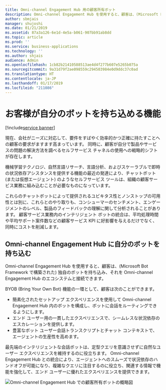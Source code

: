 ```yaml
---
title: Omni-channel Engagement Hub 用の顧客所有ボット
description: Omni-channel Engagement Hub を使用すると、顧客は、(Microsoft Bot Framework で構築された) 独自のボットを持ち込み、それを Omni-channel Engagement Hub のエコシステムと接続できます。
author: sbmjais
manager: shujoshi
ms.date: 01/21/2019
ms.assetid: 87a3a126-6e1d-4e5a-b061-907bb91ab8dd
ms.topic: article
ms.prod: ''
ms.service: business-applications
ms.technology: ''
ms.author: shjais
audience: Admin
ms.openlocfilehash: 1cb82b21410588513ae4d4f277b607e5265b075a
ms.sourcegitcommit: 9a31d79f2ae098559c294503984e0d9ddc37c0ad
ms.translationtype: HT
ms.contentlocale: ja-JP
ms.lasthandoff: 01/17/2019
ms.locfileid: "211086"
---
```

#  <a name="enable-customers-to-bring-their-bots"></a>お客様が自分のボットを持ち込める機能

[!include[service banner](../../includes/service.md)]




現在、会社がニーズに対応して、要件をすばやく効率的かつ正確に持たすことへの顧客の要求がますます高まっています。 同時に、顧客が自分で製品やサービスの問題の解決方法を調べるセルフサービス チャネルの使用への戦略的シフトが存在します。 

機械学習テクノロジ、自然言語リサーチ、言語分析、およびスケーラブルで即時の状況依存アシスタンスを提供する機能の最近の発達により、チャットボット (または仮想エージェント) のようなセルフサービス ツールは、組織の顧客サービス業務に組み込むことが必要なものになっています。 

これらのチャットボットによって提供されるユビキタス性とノンストップの可用性とは別に、これらとのやり取りも、コンシューマーのセンチメント、エンゲージメントのレベル、製品のフィードバックの理解に関して分析されることがあります。 顧客サービス業務内のインテリジェント ボットの統合は、平均処理時間や平均サポート案件数などの顧客サービス KPI に好影響を与えるだけでなく、同時にコストを削減します。

## <a name="bring-your-bot-to-omni-channel-engagement-hub"></a>Omni-channel Engagement Hub に自分のボットを持ち込む

Omni-channel Engagement Hub を使用すると、顧客は、(Microsoft Bot Framework で構築された) 独自のボットを持ち込み、それを Omni-channel Engagement Hub のエコシステムと接続できます。

BYOB (Bring Your Own Bot) 機能の一環として、顧客は次のことができます。

- 簡素化されたセットアップ エクスペリエンスを使用して Omni-channel Engagement Hub 内のボットを構成し、ボットに会話をルーティングできるようにします。
- エンド ユーザー用の一貫したエクスペリエンスで、シームレスな状況依存のエスカレーションを提供します。
- 豊富なボット ユーザー会話トランスクリプトとチャット コンテキストで、エージェントの生産性を高めます。   

最先端のインテリジェントな会話ボットは、定型クエリを意識させずに自然なユーザー エクスペリエンスを維持するのに役立ちます。 Omni-channel Engagement Hub との統合により、エージェントへのスムーズで状況依存のハンドオフが可能になり、複雑なクエリに注目するのに役立ち、関連する情報で機能を強化して、エンド ユーザーに優れたエクスペリエンスを提供できます。

![Omni-channel Engagement Hub での顧客所有ボットの概略図](media/bring-your-bot-to-omnichannel.png "Omni-channel Engagement Hub での顧客所有ボットの概略図")
